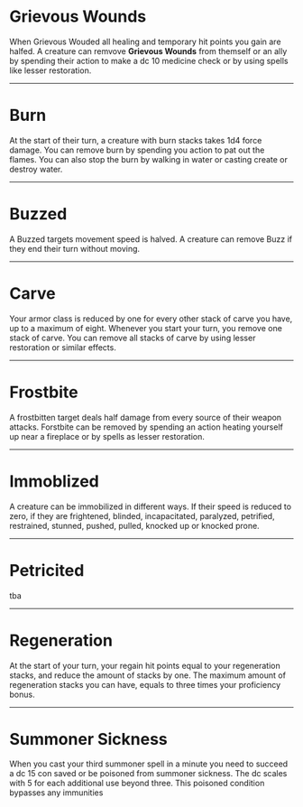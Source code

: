 # Grievous Wounds

When Grievous Wouded all healing and temporary hit points you gain are halfed. A creature can remvove **Grievous Wounds** from themself or an ally by spending their action to make a dc 10 medicine check or by using spells like lesser restoration. 

---

# Burn

At the start of their turn, a creature with burn stacks takes 1d4 force damage. You can remove burn by spending you action to pat out the flames. You can also stop the burn by walking in water or casting create or destroy water. 

---

# Buzzed

A Buzzed targets movement speed is halved. A creature can remove Buzz if they end their turn without moving.

---

# Carve 

Your armor class is reduced by one for every other stack of carve you have, up to a maximum of eight. Whenever you start your turn, you remove one stack of carve. You can remove all stacks of carve by using lesser restoration or similar effects. 

---

# Frostbite

A frostbitten target deals half damage from every source of their weapon attacks. Forstbite can be removed by spending an action heating yourself up near a fireplace or by spells as lesser restoration.

---

# Immoblized

A creature can be immobilized in different ways. If their speed is reduced to zero, if they are frightened, blinded, incapacitated, paralyzed, petrified, restrained, stunned, pushed, pulled, knocked up or knocked prone.

---

# Petricited 

tba

---

# Regeneration

At the start of your turn, your regain hit points equal to your regeneration stacks, and reduce the amount of stacks by one. The maximum amount of regeneration stacks you can have, equals to three times your proficiency bonus.

---

# Summoner Sickness

When you cast your third summoner spell in a minute you need to succeed a dc 15 con saved or be poisoned from summoner sickness. The dc scales with 5 for each additional use beyond three. This poisoned condition bypasses any immunities
